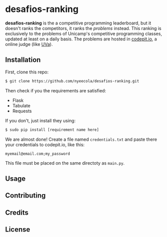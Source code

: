 # desafios-ranking

__desafios-ranking__ is the a competitive programming leaderboard, but it doesn't ranks the competitors, it ranks the _problems_ instead.
This ranking is exclusively to the problems of Unicamp's competitive programming classes, updated at least on a daily basis. The problems are hosted in [codepit.io](https://codepit.io/), a online judge (like [UVa](https://uva.onlinejudge.org/)).

## Installation

First, clone this repo:
```bash
$ git clone https://github.com/nyeecola/desafios-ranking.git
```
Then check if you the requirements are satisfied:
- Flask
- Tabulate
- Requests

If you don't, just install they using:
```bash
$ sudo pip install [requirement name here]
```

We are almost done! Create a file named `credentials.txt` and paste there your credentials to codepit.io, like this:
```
myemail@email.com;my_password
```
This file must be placed on the same directoty as `main.py`.

## Usage

## Contributing

## Credits

## License

